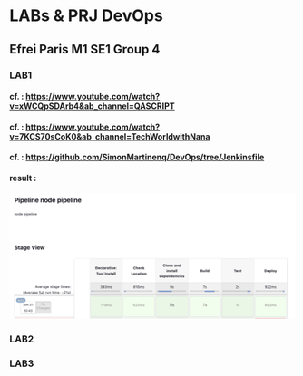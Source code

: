 # LABs & PRJ DevOps
## Efrei Paris M1 SE1 Group 4

### LAB1
#### cf. : https://www.youtube.com/watch?v=xWCQpSDArb4&ab_channel=QASCRIPT
#### cf. : https://www.youtube.com/watch?v=7KCS70sCoK0&ab_channel=TechWorldwithNana
#### cf. : https://github.com/SimonMartinenq/DevOps/tree/Jenkinsfile
#### result :
![lab1.png](./images/lab1.png "This is the result of lab1")


### LAB2



### LAB3
